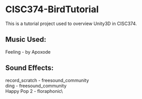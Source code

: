 # CISC374-BirdTutorial
This is a tutorial project used to overview Unity3D in CISC374.

## Music Used:
Feeling - by Apoxode

## Sound Effects:
record_scratch - freesound_community\
ding - freesound_community\
Happy Pop 2 - floraphonic\
